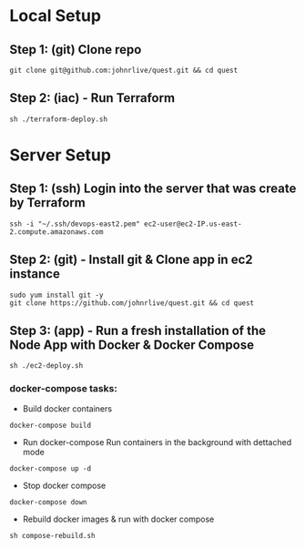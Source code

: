 # Local Setup

## Step 1: (git) Clone repo

```
git clone git@github.com:johnrlive/quest.git && cd quest
```

## Step 2: (iac) - Run Terraform

```
sh ./terraform-deploy.sh
```

# Server Setup

## Step 1: (ssh) Login into the server that was create by Terraform

```
ssh -i "~/.ssh/devops-east2.pem" ec2-user@ec2-IP.us-east-2.compute.amazonaws.com
```

## Step 2: (git) - Install git & Clone app in ec2 instance

```
sudo yum install git -y
git clone https://github.com/johnrlive/quest.git && cd quest
```

## Step 3: (app) - Run a fresh installation of the Node App with Docker & Docker Compose

```
sh ./ec2-deploy.sh
```

### docker-compose tasks:

- Build docker containers

```
docker-compose build
```

- Run docker-compose Run containers in the background with dettached mode

```
docker-compose up -d
```

- Stop docker compose

```
docker-compose down
```

- Rebuild docker images & run with docker compose

```
sh compose-rebuild.sh
```
